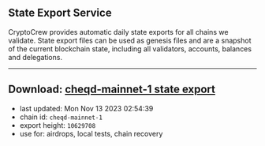 ## State Export Service
CryptoCrew provides automatic daily state exports for all chains we validate. State export files can be used as genesis files and are a snapshot of the current blockchain state, including all validators, accounts, balances and delegations.

---
**Download: [cheqd-mainnet-1 state export](https://dl.ccvalidators.com/SERVICE/cheqd/cheqd-mainnet-1_export_10629708.json)**
---

- last updated: Mon Nov 13 2023 02:54:39
- chain id: `cheqd-mainnet-1`
- export height: `10629708`
- use for: airdrops, local tests, chain recovery
